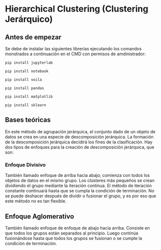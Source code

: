 # Hierarchical Clustering (Clustering Jerárquico)

## Antes de empezar
Se debe de instalar las siguientes librerías ejecutando los comandos monstrados a continuación en el CMD con permisos de amdinistrador:

```
pip install jupyterlab
```
```
pip install notebook
```
```
pip install voila
```
```
pip install pandas
```
```
pip install matplotlib
```
```
pip install sklearn
```

## Bases teóricas
En este método de agrupación jerárquica, el conjunto dado de un objeto de datos se crea en una especie de descomposición jerárquica. La formación de la descomposición jerárquica decidirá los fines de la clasificación. Hay dos tipos de enfoques para la creación de descomposición jerárquica, que son:

### Enfoque Divisivo
También llamado enfoque de arriba hacia abajo; comienza con todos los objetos de datos en el mismo grupo. Los clústeres más pequeños se crean dividiendo el grupo mediante la iteración continua. El método de iteración constante continuará hasta que se cumpla la condición de terminación.
No se puede deshacer después de dividir o fusionar el grupo, y es por eso que este método no es tan flexible.

## Enfoque Aglomerativo
También llamado enfoque de enfoque de abajo hacia arriba.
Consiste en que todos los grupos están separados al principio.
Luego continúa fusionándose hasta que todos los grupos se
fusionan o se cumple la condición de terminación.
